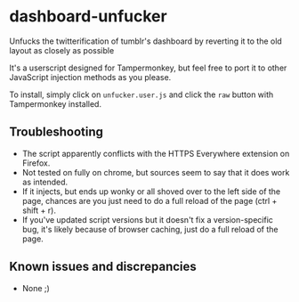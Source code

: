 # dashboard-unfucker
Unfucks the twitterification of tumblr's dashboard by reverting it to the old layout as closely as possible

It's a userscript designed for Tampermonkey, but feel free to port it to other JavaScript injection methods as you please.

To install, simply click on `unfucker.user.js` and click the `raw` button with Tampermonkey installed.

## Troubleshooting
- The script apparently conflicts with the HTTPS Everywhere extension on Firefox.
- Not tested on fully on chrome, but sources seem to say that it does work as intended.
- If it injects, but ends up wonky or all shoved over to the left side of the page, chances are you just need to do a full reload of the page (ctrl + shift + r).
- If you've updated script versions but it doesn't fix a version-specific bug, it's likely because of browser caching, just do a full reload of the page.

## Known issues and discrepancies
- None ;)
